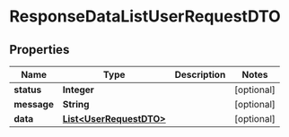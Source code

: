 

# ResponseDataListUserRequestDTO


## Properties

| Name | Type | Description | Notes |
|------------ | ------------- | ------------- | -------------|
|**status** | **Integer** |  |  [optional] |
|**message** | **String** |  |  [optional] |
|**data** | [**List&lt;UserRequestDTO&gt;**](UserRequestDTO.md) |  |  [optional] |



